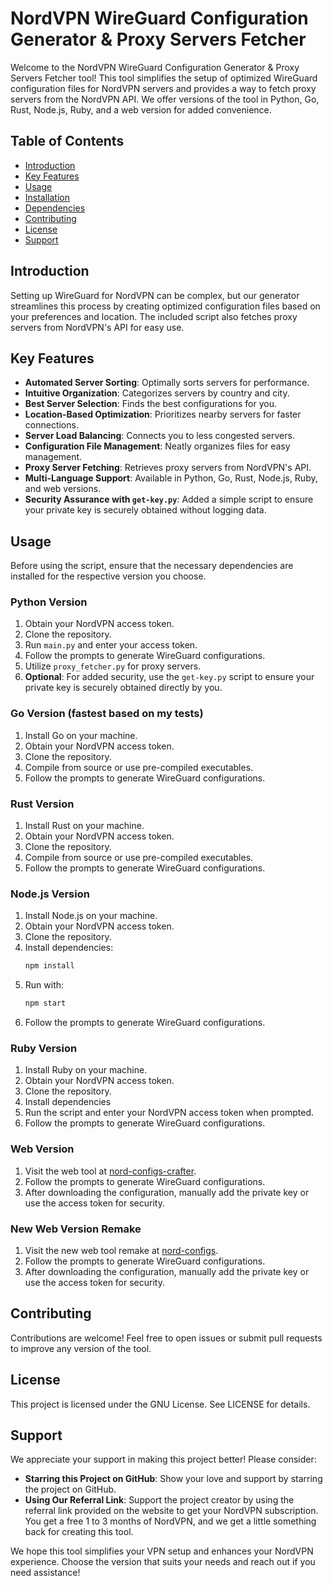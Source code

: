 # NordVPN WireGuard Configuration Generator & Proxy Servers Fetcher

Welcome to the NordVPN WireGuard Configuration Generator & Proxy Servers Fetcher tool! This tool simplifies the setup of optimized WireGuard configuration files for NordVPN servers and provides a way to fetch proxy servers from the NordVPN API. We offer versions of the tool in Python, Go, Rust, Node.js, Ruby, and a web version for added convenience.

## Table of Contents

- [Introduction](#introduction)
- [Key Features](#key-features)
- [Usage](#usage)
- [Installation](#installation)
- [Dependencies](#dependencies)
- [Contributing](#contributing)
- [License](#license)
- [Support](#support)

## Introduction

Setting up WireGuard for NordVPN can be complex, but our generator streamlines this process by creating optimized configuration files based on your preferences and location. The included script also fetches proxy servers from NordVPN's API for easy use.

## Key Features

- **Automated Server Sorting**: Optimally sorts servers for performance.
- **Intuitive Organization**: Categorizes servers by country and city.
- **Best Server Selection**: Finds the best configurations for you.
- **Location-Based Optimization**: Prioritizes nearby servers for faster connections.
- **Server Load Balancing**: Connects you to less congested servers.
- **Configuration File Management**: Neatly organizes files for easy management.
- **Proxy Server Fetching**: Retrieves proxy servers from NordVPN's API.
- **Multi-Language Support**: Available in Python, Go, Rust, Node.js, Ruby, and web versions.
- **Security Assurance with `get-key.py`**: Added a simple script to ensure your private key is securely obtained without logging data.

## Usage

Before using the script, ensure that the necessary dependencies are installed for the respective version you choose.

### Python Version

1. Obtain your NordVPN access token.
2. Clone the repository.
4. Run `main.py` and enter your access token.
5. Follow the prompts to generate WireGuard configurations.
6. Utilize `proxy_fetcher.py` for proxy servers.
7. **Optional**: For added security, use the `get-key.py` script to ensure your private key is securely obtained directly by you.

### Go Version (fastest based on my tests)

1. Install Go on your machine.
2. Obtain your NordVPN access token.
3. Clone the repository.
4. Compile from source or use pre-compiled executables.
5. Follow the prompts to generate WireGuard configurations.

### Rust Version

1. Install Rust on your machine.
2. Obtain your NordVPN access token.
3. Clone the repository.
4. Compile from source or use pre-compiled executables.
5. Follow the prompts to generate WireGuard configurations.

### Node.js Version

1. Install Node.js on your machine.
2. Obtain your NordVPN access token.
3. Clone the repository.
4. Install dependencies:
   ```bash
   npm install
   ```
5. Run with:
   ```bash
   npm start
   ```
7. Follow the prompts to generate WireGuard configurations.

### Ruby Version

1. Install Ruby on your machine.
2. Obtain your NordVPN access token.
3. Clone the repository.
4. Install dependencies
5. Run the script and enter your NordVPN access token when prompted.
6. Follow the prompts to generate WireGuard configurations.

### Web Version

1. Visit the web tool at [nord-configs-crafter](https://wg-nord.pages.dev/).
2. Follow the prompts to generate WireGuard configurations.
3. After downloading the configuration, manually add the private key or use the access token for security.

### New Web Version Remake

1. Visit the new web tool remake at [nord-configs](https://nord-configs.onrender.com/).
2. Follow the prompts to generate WireGuard configurations.
3. After downloading the configuration, manually add the private key or use the access token for security.

## Contributing

Contributions are welcome! Feel free to open issues or submit pull requests to improve any version of the tool.

## License

This project is licensed under the GNU License. See LICENSE for details.

## Support

We appreciate your support in making this project better! Please consider:

- **Starring this Project on GitHub**: Show your love and support by starring the project on GitHub.
- **Using Our Referral Link**: Support the project creator by using the referral link provided on the website to get your NordVPN subscription. You get a free 1 to 3 months of NordVPN, and we get a little something back for creating this tool.

We hope this tool simplifies your VPN setup and enhances your NordVPN experience. Choose the version that suits your needs and reach out if you need assistance!
